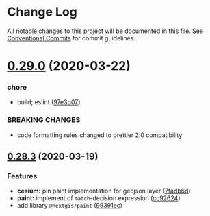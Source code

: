 # Change Log

All notable changes to this project will be documented in this file.
See [Conventional Commits](https://conventionalcommits.org) for commit guidelines.

# [0.29.0](https://github.com/nextgis/nextgisweb_frontend/compare/v0.28.3...v0.29.0) (2020-03-22)


### chore

* build; eslint ([97e3b07](https://github.com/nextgis/nextgisweb_frontend/commit/97e3b07da07b57373e6861ab6e2d6f9b60a6ec2c))


### BREAKING CHANGES

* code formatting rules changed to prettier 2.0 compatibility





## [0.28.3](https://github.com/nextgis/nextgisweb_frontend/compare/v0.28.2...v0.28.3) (2020-03-19)


### Features

* **cesium:** pin paint implementation for geojson layer ([7fadb6d](https://github.com/nextgis/nextgisweb_frontend/commit/7fadb6d6f6a7ae8dfc0449ded1c1595ebba476ed))
* **paint:** implement of `match`-decision expression ([cc92624](https://github.com/nextgis/nextgisweb_frontend/commit/cc92624c45819334b6b815dc84aed9978b784b3a))
* add library `@nextgis/paint` ([99391ec](https://github.com/nextgis/nextgisweb_frontend/commit/99391ec1ac9fd80508816417d9eb2ae0fd734340))
